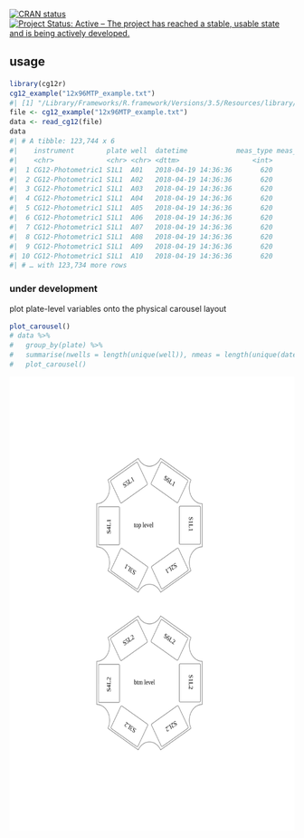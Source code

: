 
<!-- README.md is generated from README.Rmd. Please edit that file -->

[![CRAN
status](http://www.r-pkg.org/badges/version/cg12r)](https://cran.r-project.org/package=cg12r)
[![Project Status: Active – The project has reached a stable, usable
state and is being actively
developed.](https://www.repostatus.org/badges/latest/active.svg)](https://www.repostatus.org/#active)

## usage

``` r
library(cg12r)
cg12_example("12x96MTP_example.txt")
#| [1] "/Library/Frameworks/R.framework/Versions/3.5/Resources/library/cg12r/extdata/12x96MTP_example.txt"
file <- cg12_example("12x96MTP_example.txt")
data <- read_cg12(file)
data
#| # A tibble: 123,744 x 6
#|    instrument        plate well  datetime            meas_type meas_value
#|    <chr>             <chr> <chr> <dttm>                  <int>      <dbl>
#|  1 CG12-Photometric1 S1L1  A01   2018-04-19 14:36:36       620      0.078
#|  2 CG12-Photometric1 S1L1  A02   2018-04-19 14:36:36       620      0.077
#|  3 CG12-Photometric1 S1L1  A03   2018-04-19 14:36:36       620      0.082
#|  4 CG12-Photometric1 S1L1  A04   2018-04-19 14:36:36       620      0.285
#|  5 CG12-Photometric1 S1L1  A05   2018-04-19 14:36:36       620      0.081
#|  6 CG12-Photometric1 S1L1  A06   2018-04-19 14:36:36       620      0.08 
#|  7 CG12-Photometric1 S1L1  A07   2018-04-19 14:36:36       620      0.142
#|  8 CG12-Photometric1 S1L1  A08   2018-04-19 14:36:36       620      0.083
#|  9 CG12-Photometric1 S1L1  A09   2018-04-19 14:36:36       620      0.077
#| 10 CG12-Photometric1 S1L1  A10   2018-04-19 14:36:36       620      0.101
#| # … with 123,734 more rows
```

### under development

plot plate-level variables onto the physical carousel layout

``` r
plot_carousel()
# data %>% 
#   group_by(plate) %>% 
#   summarise(nwells = length(unique(well)), nmeas = length(unique(datetime))) %>% 
#   plot_carousel()
```

<p align="center">

<img src="inst/extdata/carousel.svg" alt="carousel" height="800px">

</p>
